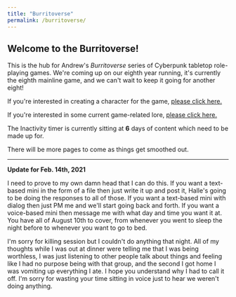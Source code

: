 ```yaml
---
title: "Burritoverse"
permalink: /burritoverse/
---
```


## Welcome to the Burritoverse!

This is the hub for Andrew's *Burritoverse* series of Cyberpunk tabletop role-playing games. We're coming up on our eighth year running, it's currently the eighth mainline game, and we can't wait to keep it going for another eight!

If you're interested in creating a character for the game, [please click here.](/burritoverse/ccreation/)

If you're interested in some current game-related lore, [please click here.](/burritoverse/lore/)

The Inactivity timer is currently sitting at **6** days of content which need to be made up for.

There will be more pages to come as things get smoothed out. 

---

**Update for Feb. 14th, 2021**

I need to prove to my own damn head that I can do this. If you want a text-based mini in the form of a file then just write it up and post it, Halle's going to be doing the responses to all of those. If you want a text-based mini with dialog then just PM me and we'll start going back and forth. If you want a voice-based mini then message me with what day and time you want it at. You have all of August 10th to cover, from whenever you went to sleep the night before to whenever you want to go to bed. 

I'm sorry for killing session but I couldn't do anything that night. All of my thoughts while I was out at dinner were telling me that I was being worthless, I was just listening to other people talk about things and feeling like I had no purpose being with that group, and the second I got home I was vomiting up everything I ate. I hope you understand why I had to call it off. I'm sorry for wasting your time sitting in voice just to hear we weren't doing anything.
